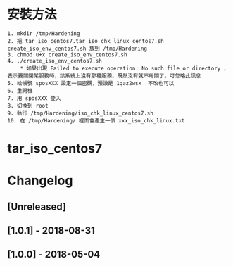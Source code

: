 # 安裝方法
	1. mkdir /tmp/Hardening
	2. 把 tar_iso_centos7.tar iso_chk_linux_centos7.sh create_iso_env_centos7.sh 放到 /tmp/Hardening
	3. chmod u+x create_iso_env_centos7.sh
	4. ./create_iso_env_centos7.sh
		* 如果出現 Failed to execute operation: No such file or directory ，表示要關閉某服務時，該系統上沒有那種服務。既然沒有就不用關了。可忽略此訊息
	5. 給帳號 sposXXX 設定一個密碼，預設是 1qaz2wsx  不改也可以
	6. 重開機
	7. 用 sposXXX 登入
	8. 切換到 root
	9. 執行 /tmp/Hardening/iso_chk_linux_centos7.sh
	10. 在 /tmp/Hardening/ 裡面會產生一個 xxx_iso_chk_linux.txt

# tar_iso_centos7
# Changelog

## [Unreleased]

## [1.0.1] - 2018-08-31

## [1.0.0] - 2018-05-04



